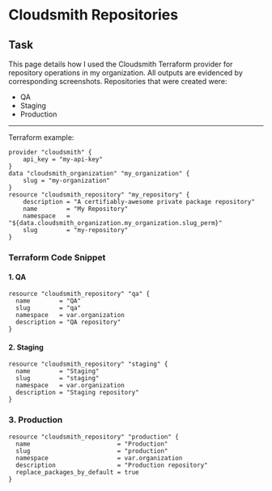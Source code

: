 # Cloudsmith Repositories

## Task
This page details how I used the Cloudsmith Terraform provider for repository operations in my organization. All outputs are evidenced by corresponding screenshots. Repositories that were created were:

- QA
- Staging
- Production

---

Terraform example:

```
provider "cloudsmith" {
    api_key = "my-api-key"
}
data "cloudsmith_organization" "my_organization" {
    slug = "my-organization"
}
resource "cloudsmith_repository" "my_repository" {
    description = "A certifiably-awesome private package repository"
    name        = "My Repository"
    namespace   = "${data.cloudsmith_organization.my_organization.slug_perm}"
    slug        = "my-repository"
}
```

### Terraform Code Snippet

#### 1. QA

````
resource "cloudsmith_repository" "qa" {
  name        = "QA"
  slug        = "qa"
  namespace   = var.organization
  description = "QA repository"
}
````


#### 2. Staging

````
resource "cloudsmith_repository" "staging" {
  name        = "Staging"
  slug        = "staging"
  namespace   = var.organization
  description = "Staging repository"
}
````

### 3. Production

```
resource "cloudsmith_repository" "production" {
  name                        = "Production"
  slug                        = "production"
  namespace                   = var.organization
  description                 = "Production repository"
  replace_packages_by_default = true
}

````
